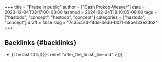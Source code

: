 +++
title = "Praise in public"
author = ["Cash Prokop-Weaver"]
date = 2023-12-04T08:17:00-08:00
lastmod = 2024-02-24T18:10:05-08:00
tags = ["hastodo", "concept", "hastodo", "concept"]
categories = ["hastodo", "concept"]
draft = false
slug = "7c35c514-f4dd-4ed6-b071-b8be133e23b2"
+++

## Backlinks {#backlinks}

-   [The last 10%]({{< relref "after_the_finish_line.md" >}})
